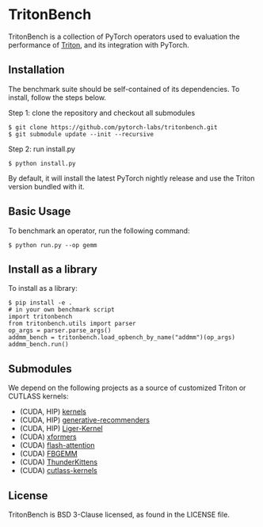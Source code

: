 # TritonBench

TritonBench is a collection of PyTorch operators used to evaluation the performance of [Triton](https://github.com/triton-lang/triton),
and its integration with PyTorch.


## Installation

The benchmark suite should be self-contained of its dependencies. To install, follow the steps below.


Step 1: clone the repository and checkout all submodules

```
$ git clone https://github.com/pytorch-labs/tritonbench.git
$ git submodule update --init --recursive
```

Step 2: run install.py

```
$ python install.py
```

By default, it will install the latest PyTorch nightly release and use the Triton version bundled with it.

## Basic Usage

To benchmark an operator, run the following command:

```
$ python run.py --op gemm
```

## Install as a library

To install as a library:

```
$ pip install -e .
# in your own benchmark script
import tritonbench
from tritonbench.utils import parser
op_args = parser.parse_args()
addmm_bench = tritonbench.load_opbench_by_name("addmm")(op_args)
addmm_bench.run()
```

## Submodules

We depend on the following projects as a source of customized Triton or CUTLASS kernels:

* (CUDA, HIP) [kernels](https://github.com/triton-lang/kernels)
* (CUDA, HIP) [generative-recommenders](https://github.com/facebookresearch/generative-recommenders)
* (CUDA, HIP) [Liger-Kernel](https://github.com/linkedin/Liger-Kernel)
* (CUDA) [xformers](https://github.com/facebookresearch/xformers)
* (CUDA) [flash-attention](https://github.com/Dao-AILab/flash-attention)
* (CUDA) [FBGEMM](https://github.com/pytorch/FBGEMM)
* (CUDA) [ThunderKittens](https://github.com/HazyResearch/ThunderKittens)
* (CUDA) [cutlass-kernels](https://github.com/ColfaxResearch/cutlass-kernels)


## License
TritonBench is BSD 3-Clause licensed, as found in the LICENSE file.
